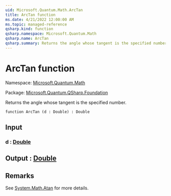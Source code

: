 ```yaml
---
uid: Microsoft.Quantum.Math.ArcTan
title: ArcTan function
ms.date: 4/21/2022 12:00:00 AM
ms.topic: managed-reference
qsharp.kind: function
qsharp.namespace: Microsoft.Quantum.Math
qsharp.name: ArcTan
qsharp.summary: Returns the angle whose tangent is the specified number.
---
```


# ArcTan function

Namespace: [Microsoft.Quantum.Math](xref:Microsoft.Quantum.Math)

Package: [Microsoft.Quantum.QSharp.Foundation](https://nuget.org/packages/Microsoft.Quantum.QSharp.Foundation)


Returns the angle whose tangent is the specified number.

```qsharp
function ArcTan (d : Double) : Double
```


## Input

### d : [Double](xref:microsoft.quantum.qsharp.valueliterals#double-literals)





## Output : [Double](xref:microsoft.quantum.qsharp.valueliterals#double-literals)



## Remarks

See [System.Math.Atan](https://docs.microsoft.com/dotnet/api/system.math.atan) for more details.